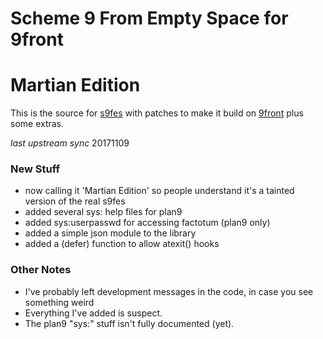 # Scheme 9 From Empty Space for 9front #
# Martian Edition #

This is the source for [s9fes](http://www.t3x.org/s9fes) with patches to make it build on [9front](http://www.9front.org) plus some extras.

*last upstream sync* 20171109

### New Stuff ###
* now calling it 'Martian Edition' so people understand it's a tainted version of the real s9fes
* added several sys: help files for plan9
* added sys:userpasswd for accessing factotum (plan9 only)
* added a simple json module to the library
* added a (defer) function to allow atexit() hooks

### Other Notes ###
* I've probably left development messages in the code, in case you see something weird
* Everything I've added is suspect.
* The plan9 "sys:" stuff isn't fully documented (yet).
